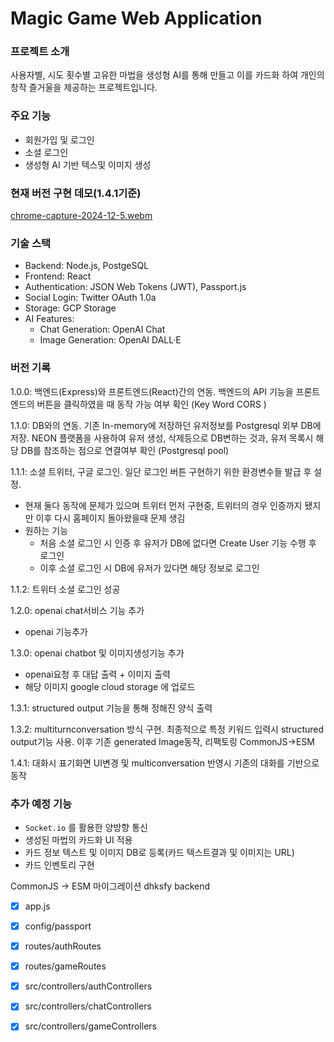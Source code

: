 # Magic Game Web Application

### 프로젝트 소개
사용자별, 시도 횟수별 고유한 마법을 생성형 AI를 통해 만들고 이를 카드화 하여 개인의 창작 즐거울을 제공하는 프로젝트입니다.

### 주요 기능
- 회원가입 및 로그인
- 소셜 로그인
- 생성형 AI 기반 텍스및 이미지 생성


### 현재 버전 구현 데모(1.4.1기준)
[chrome-capture-2024-12-5.webm](https://github.com/user-attachments/assets/2fc6d1bc-4cbd-47d2-ac09-b3cf9ca7c36f)

### 기술 스택
- Backend: Node.js, PostgeSQL
- Frontend: React
- Authentication: JSON Web Tokens (JWT), Passport.js
- Social Login: Twitter OAuth 1.0a
- Storage: GCP Storage
- AI Features:
   - Chat Generation: OpenAI Chat
   - Image Generation: OpenAI DALL·E


### 버전 기록

1.0.0: 백엔드(Express)와 프론트엔드(React)간의 연동. 백엔드의 API 기능을 프론트엔드의 버튼을 클릭하였을 때 동작 가능 여부 확인 (Key Word CORS )

1.1.0: DB와의 연동. 기존 In-memory에 저장하던 유저정보를 Postgresql 외부 DB에 저장. NEON 플랫폼을 사용하여 유저 생성, 삭제등으로 DB변하는 것과, 유저 목록시 해당 DB를 참조하는 점으로 연결여부 확인 (Postgresql pool)

1.1.1: 소셜 트위터, 구글 로그인. 일단 로그인 버튼 구현하기 위한 환경변수들 발급 후 설정.
   - 현재 둘다 동작에 문제가 있으며 트위터 먼저 구현중, 트위터의 경우 인증까지 됐지만 이후 다시 홈페이지 돌아왔을때 문제 생김
   - 원하는 기능
      -  처음 소셜 로그인 시 인증 후 유저가 DB에 없다면 Create User 기능 수행 후 로그인
      -  이후 소셜 로그인 시 DB에 유저가 있다면 해당 정보로 로그인

1.1.2: 트위터 소셜 로그인 성공

1.2.0: openai chat서비스 기능 추가
- openai 기능추가

1.3.0: openai chatbot 및 이미지생성기능 추가
- openai요청 후 대답 출력 + 이미지 출력
- 해당 이미지 google cloud storage 에 업로드

1.3.1: structured output 기능을 통해 정해진 양식 출력

1.3.2: multiturnconversation 방식 구현. 최종적으로 특정 키워드 입력시  structured output기능 사용. 이후 기존 generated Image동작, 리팩토링 CommonJS->ESM

1.4.1: 대화시 표기화면 UI변경 및 multiconversation 반영시 기존의 대화를 기반으로 동작

### 추가 예정 기능
- `Socket.io` 를 활용한 양방향 통신
- 생성된 마법의 카드화 UI 적용
- 카드 정보 텍스트 및 이미지 DB로 등록(카드 텍스트결과 및 이미지는 URL)
- 카드 인벤토리 구현

CommonJS -> ESM 마이그레이션 dhksfy
backend
- [x] app.js
- [x] config/passport
- [x] routes/authRoutes
- [x] routes/gameRoutes
- [x] src/controllers/authControllers
- [x] src/controllers/chatControllers
- [x] src/controllers/gameControllers


